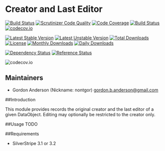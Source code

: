 # Creator and Last Editor
[![Build Status](https://travis-ci.org/gordonbanderson/creator-last-editor.svg?branch=master)](https://travis-ci.org/gordonbanderson/creator-last-editor)
[![Scrutinizer Code Quality](https://scrutinizer-ci.com/g/gordonbanderson/creator-last-editor/badges/quality-score.png?b=master)](https://scrutinizer-ci.com/g/gordonbanderson/creator-last-editor/?branch=master)
[![Code Coverage](https://scrutinizer-ci.com/g/gordonbanderson/creator-last-editor/badges/coverage.png?b=master)](https://scrutinizer-ci.com/g/gordonbanderson/creator-last-editor/?branch=master)
[![Build Status](https://scrutinizer-ci.com/g/gordonbanderson/creator-last-editor/badges/build.png?b=master)](https://scrutinizer-ci.com/g/gordonbanderson/creator-last-editor/build-status/master)
[![codecov.io](https://codecov.io/github/gordonbanderson/creator-last-editor/coverage.svg?branch=master)](https://codecov.io/github/gordonbanderson/creator-last-editor?branch=master)

[![Latest Stable Version](https://poser.pugx.org/weboftalent/creator-last-editor/version)](https://packagist.org/packages/weboftalent/creator-last-editor)
[![Latest Unstable Version](https://poser.pugx.org/weboftalent/creator-last-editor/v/unstable)](//packagist.org/packages/weboftalent/creator-last-editor)
[![Total Downloads](https://poser.pugx.org/weboftalent/creator-last-editor/downloads)](https://packagist.org/packages/weboftalent/creator-last-editor)
[![License](https://poser.pugx.org/weboftalent/creator-last-editor/license)](https://packagist.org/packages/weboftalent/creator-last-editor)
[![Monthly Downloads](https://poser.pugx.org/weboftalent/creator-last-editor/d/monthly)](https://packagist.org/packages/weboftalent/creator-last-editor)
[![Daily Downloads](https://poser.pugx.org/weboftalent/creator-last-editor/d/daily)](https://packagist.org/packages/weboftalent/creator-last-editor)

[![Dependency Status](https://www.versioneye.com/php/weboftalent:creator-last-editor/badge.svg)](https://www.versioneye.com/php/weboftalent:creator-last-editor)
[![Reference Status](https://www.versioneye.com/php/weboftalent:creator-last-editor/reference_badge.svg?style=flat)](https://www.versioneye.com/php/weboftalent:creator-last-editor/references)

![codecov.io](https://codecov.io/github/gordonbanderson/creator-last-editor/branch.svg?branch=master)

## Maintainers

* Gordon Anderson (Nickname: nontgor)
	<gordon.b.anderson@gmail.com>

##Introduction

This module provides records the original creator and the last editor of a
given DataObject.  Editing may optionally be restricted to the creator only.

##Usage
TODO

##Requirements
* SilverStripe 3.1 or 3.2
